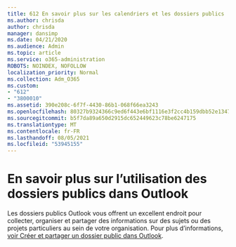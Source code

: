 ```yaml
---
title: 612 En savoir plus sur les calendriers et les dossiers publics
ms.author: chrisda
author: chrisda
manager: dansimp
ms.date: 04/21/2020
ms.audience: Admin
ms.topic: article
ms.service: o365-administration
ROBOTS: NOINDEX, NOFOLLOW
localization_priority: Normal
ms.collection: Adm_O365
ms.custom:
- "612"
- "3800010"
ms.assetid: 390e208c-6f7f-4430-86b1-068f66ea3243
ms.openlocfilehash: 80327b9324366c9ed6f443e6bf1116e3f2cc4b159dbb52e1347073e82273b93c
ms.sourcegitcommit: b5f7da89a650d2915dc652449623c78be6247175
ms.translationtype: MT
ms.contentlocale: fr-FR
ms.lasthandoff: 08/05/2021
ms.locfileid: "53945155"
---
```

# <a name="learn-about-using-public-folders-in-outlook"></a>En savoir plus sur l’utilisation des dossiers publics dans Outlook

Les dossiers publics Outlook vous offrent un excellent endroit pour collecter, organiser et partager des informations sur des sujets ou des projets particuliers au sein de votre organisation. Pour plus d’informations, [voir Créer et partager un dossier public dans Outlook](https://support.office.com/article/a2835011-d524-4a5c-a207-05c159bb2a97).
